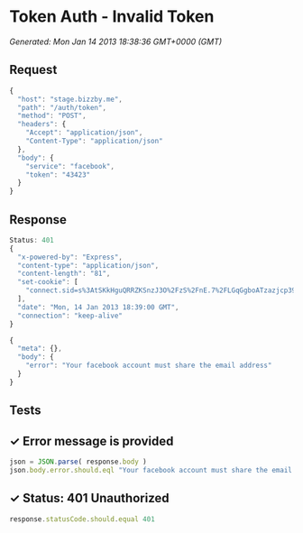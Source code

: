 # Token Auth - Invalid Token

*Generated: Mon Jan 14 2013 18:38:36 GMT+0000 (GMT)*
## Request
```javascript
{
  "host": "stage.bizzby.me",
  "path": "/auth/token",
  "method": "POST",
  "headers": {
    "Accept": "application/json",
    "Content-Type": "application/json"
  },
  "body": {
    "service": "facebook",
    "token": "43423"
  }
}
```

## Response
```javascript
Status: 401
{
  "x-powered-by": "Express",
  "content-type": "application/json",
  "content-length": "81",
  "set-cookie": [
    "connect.sid=s%3AtSKkHguQRRZKSnzJ3O%2FzS%2FnE.7%2FLGqGgboATzazjcp39Kw3LfOwKHL3SviD%2B8AXwuFic; Path=/"
  ],
  "date": "Mon, 14 Jan 2013 18:39:00 GMT",
  "connection": "keep-alive"
}
```
```javascript
{
  "meta": {},
  "body": {
    "error": "Your facebook account must share the email address"
  }
}
```

## Tests

## ✓ Error message is provided
```javascript
json = JSON.parse( response.body )
json.body.error.should.eql "Your facebook account must share the email address"
```

## ✓ Status: 401 Unauthorized
```javascript
response.statusCode.should.equal 401
```

